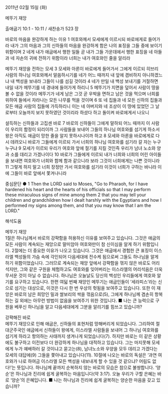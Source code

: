2011년 02월 15일 (화)

메뚜기 재앙



출애굽기 10:1 - 10:11 / 새찬송가 523 장


바로의 마음을 완강하게 하는 이유
1 여호와께서 모세에게 이르시되 바로에게로 들어가라 내가 그의 마음과 그의 신하들의 마음을 완강하게 함은 나의 표징을 그들 중에 보이기 위함이며 2 네게 내가 애굽에서 행한 일들 곧 내가 그들 가운데에서 행한 표징을 네 아들과 네 자손의 귀에 전하기 위함이라 너희는 내가 여호와인 줄을 알리라  

메뚜기 재앙을 전하는 모세
3 모세와 아론이 바로에게 들어가서 그에게 이르되 히브리 사람의 하나님 여호와께서 말씀하시기를 네가 어느 때까지 내 앞에 겸비하지 아니하겠느냐 내 백성을 보내라 그들이 나를 섬길 것이라 4 네가 만일 내 백성 보내기를 거절하면 내일 내가 메뚜기를 네 경내에 들어가게 하리니 5 메뚜기가 지면을 덮어서 사람이 땅을 볼 수 없을 것이라 메뚜기가 네게 남은 그것 곧 우박을 면하고 남은 것을 먹으며 너희를 위하여 들에서 자라나는 모든 나무를 먹을 것이며 6 또 네 집들과 네 모든 신하의 집들과 모든 애굽 사람의 집들에 가득하리니 이는 네 아버지와 네 조상이 이 땅에 있었던 그 날로부터 오늘까지 보지 못하였던 것이리라 하셨다 하고 돌이켜 바로에게서 나오니

설득하는 신하들과 고집센 바로
7 바로의 신하들이 그에게 말하되 어느 때까지 이 사람이 우리의 함정이 되리이까 그 사람들을 보내어 그들의 하나님 여호와를 섬기게 하소서 왕은 아직도 애굽이 망한 줄을 알지 못하시나이까 하고 8 모세와 아론을 바로에게로 다시 데려오니 바로가 그들에게 이르되 가서 너희의 하나님 여호와를 섬기라 갈 자는 누구 누구냐 9 모세가 이르되 우리가 여호와 앞에 절기를 지킬 것인즉 우리가 남녀 노소와 양과 소를 데리고 가겠나이다 10 바로가 그들에게 이르되 내가 너희와 너희의 어린 아이들을 보내면 여호와가 너희와 함께 함과 같으니라 보라 그것이 너희에게는 나쁜 것이니라 11 그렇게 하지 말고 너희 장정만 가서 여호와를 섬기라 이것이 너희가 구하는 바니라 이에 그들이 바로 앞에서 쫓겨나니라

중심문단 ● 1 Then the LORD said to Moses, "Go to Pharaoh, for I have hardened his heart and the hearts of his officials so that I may perform these miraculous signs of mine among them 2 that you may tell your children and grandchildren how I dealt harshly with the Egyptians and how I performed my signs among them, and that you may know that I am the LORD."

해석도움





메뚜기 재앙  
1절은 하나님께서 바로의 강퍅함을 허용하신 이유를 보여주고 있습니다. 그것은 애굽의 모든 사람이 계속되는 재앙으로 말미암아 여호와만이 참 신이심을 알게 하기 위함입니다. 2절에는 더 중요한 이유가 나오고 있습니다. 그것은 애굽에서 경험한 큰 표징이 이스라엘 백성들의 가슴 속에 각인되어 다음세대에 전수케 됨으로써 그들도 하나님을 알게 하기 위함이었습니다. 그러므로 계속되는 재앙 앞에서 강퍅함을 꺾지 않은 바로도 어리석지만, 그와 같은 구원을 체험하고도 여호와를 잊어버리는 이스라엘의 어리석음은 더욱 무서운 것이 아닐 수 없습니다. 하나님은 오늘날도 당신의 백성인 우리들에게 여호와 알기를 요구하고 있습니다. 한편 여덟 번째 재앙인 메뚜기는 애굽인들이 ‘세라피스’라는 신으로 섬기는 대상으로, 이것은 다시 한 번 우상의 헛됨을 보여주고 있습니다. 또한 이 재앙은 바로의 남은 희망인 밀과 쌀보리의 싹을 꺾음으로(5), 그에게 하나님께 겸손히 항복하는 길 외에는 아무런 방법이 없음을 보여주기 위한 것입니다.
■ 나는 큰 능력으로 구원을 베푸신 하나님을 알고 다음세대에게 그분을 알리기를 힘쓰고 있습니까?

강퍅해진 바로  
메뚜기 재앙으로 인해 애굽은, 신하들의 표현처럼 망해버리게 되었습니다. 그리하여 절대군주국인 애굽에서 신하들이 왕에게, 이스라엘 사람들을 보내어 그 하나님 여호와를 섬기게 하라고 항의하는 사태까지 생겨나게 되었습니다(7). 하지만 바로는 이 같은 상황에도 불구하고 이전보다 더 완강하게 하나님을 대적하고 있습니다. 그는 마지못해 모세에게 누가 예배하러 갈 것이냐고 묻고는(8), 남녀노소와 우양을 모두 데리고 가겠다는 모세의 대답에(9) 그들을 쫓아내고 있습니다(11). 10절에 나오는 바로의 독설은 ‘과연 여호와가 나로 하여금 이스라엘 모든 백성을 내보내게 할 수 있을 것 같으냐? 어림도 없다!’는 뜻입니다. 하나님께 끝까지 순복하지 않는 바로의 모습은 참으로 불쌍합니다. ‘양순’은 하나님과 진리에 쉽게 굴복하는 마음입니다(약 3:17). 오늘 우리가 구할 은혜는 바로 ‘양순’의 은혜입니다.
■ 나는 하나님과 진리에 쉽게 굴복하는 양순한 마음을 갖고 있습니까?